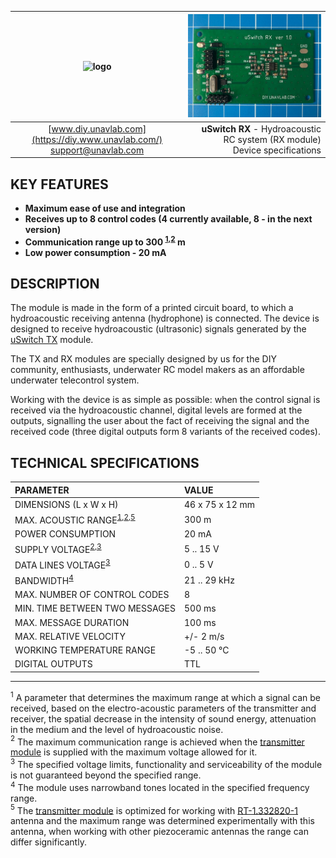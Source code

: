 
| ![logo](https://ucnl.github.io/documentation/sm_logo.png) | ![pic](uSwitch_RX.png) |
| :---: | ---: |
| [www.diy.unavlab.com](https://diy.www.unavlab.com/) <br/> [support@unavlab.com](mailto:support@unavlab.com) | **uSwitch RX** - Hydroacoustic RC system (RX module) <br/> Device specifications |

## KEY FEATURES

* **Maximum ease of use and integration**
* **Receives up to 8 control codes (4 currently available, 8 - in the next version)**
* **Communication range up to 300 <sup>[1](#footnote1),[2](#footnote2)</sup> m**
* **Low power consumption - 20 mA**

## DESCRIPTION
The module is made in the form of a printed circuit board, to which a hydroacoustic receiving antenna (hydrophone) is connected.
The device is designed to receive hydroacoustic (ultrasonic) signals generated by the [uSwitch TX](uSwitch_TX_Specification_en) module.

The TX and RX modules are specially designed by us for the DIY community, enthusiasts, underwater RC model makers as an affordable underwater telecontrol system.

Working with the device is as simple as possible: when the control signal is received via the hydroacoustic channel, digital levels are formed at the outputs, signalling the user about the fact of receiving the signal and the received code (three digital outputs form 8 variants of the received codes).

<div style="page-break-after: always;"></div>

## TECHNICAL SPECIFICATIONS

| PARAMETER | VALUE |
| :--- | :--- |
| DIMENSIONS (L х W х H) | 46 x 75 х 12 mm |
| MAX. ACOUSTIC RANGE<sup>[1](#footnote1),[2](#footnote2),[5](#footnote5)</sup> | 300 m |
| POWER CONSUMPTION | 20 mA |
| SUPPLY VOLTAGE<sup>[2](#footnote2),[3](#footnote3)</sup> | 5 .. 15 V |
| DATA LINES VOLTAGE<sup>[3](#footnote3)</sup> | 0 .. 5 V |
| BANDWIDTH<sup>[4](#footnote4)</sup> | 21 .. 29 kHz |
| MAX. NUMBER OF CONTROL CODES | 8 |
| MIN. TIME BETWEEN TWO MESSAGES | 500 ms |
| MAX. MESSAGE DURATION | 100 ms |
| MAX. RELATIVE VELOCITY | +/- 2 m/s |
| WORKING TEMPERATURE RANGE | -5 .. 50 °C |
| DIGITAL OUTPUTS | TTL |
  
________________
<a name="footnote1"><sup>1</sup></a> A parameter that determines the maximum range at which a signal can be received, based on the electro-acoustic parameters of the transmitter and receiver, the spatial decrease in the intensity of sound energy, attenuation in the medium and the level of hydroacoustic noise.  
<a name="footnote2"><sup>2</sup></a> The maximum communication range is achieved when the [transmitter module](uSwitch_TX_Specification_en) is supplied with the maximum voltage allowed for it.  
<a name="footnote3"><sup>3</sup></a> The specified voltage limits, functionality and serviceability of the module is not guaranteed beyond the specified range.  
<a name="footnote4"><sup>4</sup></a> The module uses narrowband tones located in the specified frequency range.  
<a name="footnote5"><sup>5</sup></a> The [transmitter module](uSwitch_TX_Specification_en) is optimized for working with [RT-1.332820-1](https://docs.unavlab.com/documentation/EN/Transducers/RT_1_332820_1_Specification_en.html) antenna and the maximum range was determined experimentally with this antenna, when working with other piezoceramic antennas the range can differ significantly.  
